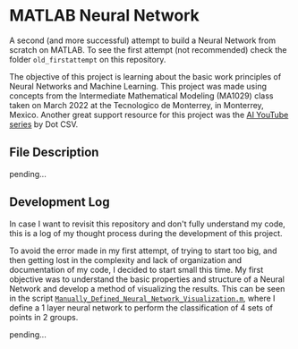 # MATLAB Neural Network
A second (and more successful) attempt to build a Neural Network from scratch on MATLAB. To see the first attempt (not recommended) check the folder `old_firstattempt` on this repository.

The objective of this project is learning about the basic work principles of Neural Networks and Machine Learning. This project was made using concepts from the Intermediate Mathematical Modeling (MA1029) class taken on March 2022 at the Tecnologico de Monterrey, in Monterrey, Mexico. Another great support resource for this project was the [AI YouTube series](https://youtube.com/playlist?list=PL-Ogd76BhmcB9OjPucsnc2-piEE96jJDQ&si=unqUJHm6ifEYXdXz) by Dot CSV.

## File Description
pending...

## Development Log
In case I want to revisit this repository and don't fully understand my code, this is a log of my thought process during the development of this project.

To avoid the error made in my first attempt, of trying to start too big, and then getting lost in the complexity and lack of organization and documentation of my code, I decided to start small this time. My first objective was to understand the basic properties and structure of a Neural Network and develop a method of visualizing the results. This can be seen in the script [`Manually_Defined_Neural_Network_Visualization.m`](/Manually_Defined_Neural_Network_Visualization.m), where I define a 1 layer neural network to perform the classification of 4 sets of points in 2 groups.

pending...
